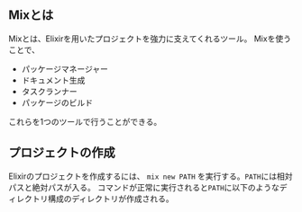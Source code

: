 ## Mixとは
Mixとは、Elixirを用いたプロジェクトを強力に支えてくれるツール。
Mixを使うことで、
- パッケージマネージャー
- ドキュメント生成
- タスクランナー
- パッケージのビルド

これらを1つのツールで行うことができる。

## プロジェクトの作成

Elixirのプロジェクトを作成するには、
`mix new PATH`
を実行する。`PATH`には相対パスと絶対パスが入る。
コマンドが正常に実行されると`PATH`に以下のようなディレクトリ構成のディレクトリが作成される。
